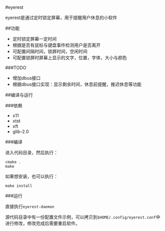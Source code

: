 #eyerest

eyerest是通过定时锁定屏幕，用于提醒用户休息的小软件

##功能

* 定时锁定屏幕一定时间
* 根据是否有鼠标与键盘事件检测用户是否离开
* 可配置间隔时间，锁屏时间，空闲时间
* 可配置锁屏时屏幕上显示的文字，位置，字体，大小与颜色

###TODO

* 增加dbus接口
* 根据dbus接口实现：显示剩余时间，休息前提醒，推迟休息等功能
 
##编译与运行

###依赖

* x11
* xtst
* xft
* glib-2.0

###编译

进入代码目录，然后执行：

    cmake .
    make

如果想安装，也可以执行：

    make install

###运行

直接执行`eyerest-daemon`

源代码目录中有一份配置文件示例，可以拷贝到`$HOME/.config/eyerest.conf`中进行修改，修改完成后需要重启软件。

